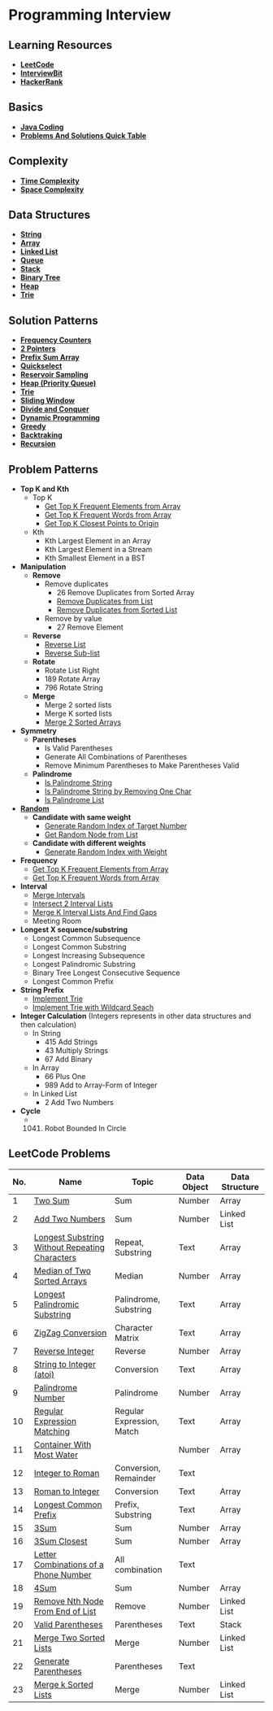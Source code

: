 # Programming Interview

## Learning Resources
- [**LeetCode**](https://leetcode.com/)
- [**InterviewBit**](https://www.interviewbit.com/)
- [**HackerRank**](https://www.hackerrank.com/)

## Basics
- [**Java Coding**](docs/basics/JavaCoding.md)
- [**Problems And Solutions Quick Table**](docs/basics/Problems_And_Solutions_Quick_Table.md)

## Complexity
- [**Time Complexity**](docs/complexity/Time_Complexity.md)
- [**Space Complexity**](docs/complexity/Space_Complexity.md)

## Data Structures
- [**String**](docs/data-structure/string/String.md)
- [**Array**](docs/data-structure/array/Array.md)
- [**Linked List**](docs/data-structure/linked_list/Linked_List.md)
- [**Queue**](docs/data-structure/queue/Queue.md)
- [**Stack**](docs/data-structure/stack/Stack.md)
- [**Binary Tree**](docs/data-structure/tree/Binary_Tree.md)
- [**Heap**](docs/data-structure/tree/Heap.md)
- [**Trie**](docs/data-structure/tree/Trie.md)

## Solution Patterns
- [**Frequency Counters**](docs/solution-patterns/Frequency_Counter.md)
- [**2 Pointers**](docs/solution-patterns/2_Pointers.md)
- [**Prefix Sum Array**](docs/solution-patterns/Prefix_Sum_Array.md)
- [**Quickselect**](docs/solution-patterns/Quickselect.md)
- [**Reservoir Sampling**](docs/solution-patterns/Reservoir_Sampling.md)
- [**Heap (Priority Queue)**](docs/data-structure/tree/Heap.md)
- [**Trie**](docs/data-structure/tree/Trie.md)
- [**Sliding Window**]()
- [**Divide and Conquer**]()
- [**Dynamic Programming**]()
- [**Greedy**]()
- [**Backtraking**]()
- [**Recursion**]()

## Problem Patterns
- **Top K and Kth**
   - Top K
      - [Get Top K Frequent Elements from Array]()
      - [Get Top K Frequent Words from Array]()
      - [Get Top K Closest Points to Origin]()
   - Kth
      - Kth Largest Element in an Array  
      - Kth Largest Element in a Stream  
      - Kth Smallest Element in a BST
- **Manipulation**
   - **Remove**
      - Remove duplicates
         - 26 Remove Duplicates from Sorted Array
         - [Remove Duplicates from List]()
         - [Remove Duplicates from Sorted List]()
      - Remove by value
         - 27 Remove Element
   - **Reverse**
      - [Reverse List]()
      - [Reverse Sub-list]()
   - **Rotate**
      - Rotate List Right
      - 189 Rotate Array
      - 796 Rotate String
   - **Merge**
      - Merge 2 sorted lists
      - Merge K sorted lists
      - [Merge 2 Sorted Arrays]()
- **Symmetry**
   - **Parentheses**
      - Is Valid Parentheses
      - Generate All Combinations of Parentheses
      - Remove Minimum Parentheses to Make Parentheses Valid
   - **Palindrome**
      - [Is Palindrome String]()
      - [Is Palindrome String by Removing One Char]()
      - [Is Palindrome List]()
- [**Random**](docs/problem_patterns/Random.md)
   - **Candidate with same weight**
      - [Generate Random Index of Target Number]()
      - [Get Random Node from List]()
   - **Candidate with different weights**
      - [Generate Random Index with Weight]()
- **Frequency**
   - [Get Top K Frequent Elements from Array]()
   - [Get Top K Frequent Words from Array]()
- **Interval**
   - [Merge Intervals]()
   - [Intersect 2 Interval Lists]()
   - [Merge K Interval Lists And Find Gaps]()
   - Meeting Room
- **Longest X sequence/substring**
   - Longest Common Subsequence
   - Longest Common Substring
   - Longest Increasing Subsequence
   - Longest Palindromic Substring
   - Binary Tree Longest Consecutive Sequence
   - Longest Common Prefix
- **String Prefix**
   - [Implement Trie]()
   - [Implement Trie with Wildcard Seach]()
- **Integer Calculation** (Integers represents in other data structures and then calculation)
   - In String
      - 415 Add Strings
      - 43 Multiply Strings
      - 67 Add Binary
   - In Array
      - 66 Plus One
      - 989 Add to Array-Form of Integer 
   - In Linked List
      - 2 Add Two Numbers
- **Cycle**
   - 1041. Robot Bounded In Circle

## LeetCode Problems
| No. | Name | Topic | Data Object | Data Structure |
|---|---|---|---|---|
| 1 | [Two Sum](https://github.com/wuyichen24/leetcode/tree/master/src/java/personal/wuyi/problems/q1) | Sum | Number | Array |
| 2 | [Add Two Numbers](https://github.com/wuyichen24/leetcode/tree/master/src/java/personal/wuyi/problems/q2) | Sum | Number | Linked List |
| 3 | [Longest Substring Without Repeating Characters](https://github.com/wuyichen24/leetcode/tree/master/src/java/personal/wuyi/problems/q3) | Repeat, Substring | Text | Array |
| 4 | [Median of Two Sorted Arrays](https://github.com/wuyichen24/leetcode/tree/master/src/java/personal/wuyi/problems/q4) | Median | Number | Array |
| 5 | [Longest Palindromic Substring](https://github.com/wuyichen24/leetcode/tree/master/src/java/personal/wuyi/problems/q5) | Palindrome, Substring | Text | Array |
| 6 | [ZigZag Conversion](https://github.com/wuyichen24/leetcode/tree/master/src/java/personal/wuyi/problems/q6) | Character Matrix | Text | Array |
| 7 | [Reverse Integer](https://github.com/wuyichen24/leetcode/tree/master/src/java/personal/wuyi/problems/q7) | Reverse | Number | Array |
| 8 | [String to Integer (atoi)](https://github.com/wuyichen24/leetcode/tree/master/src/java/personal/wuyi/problems/q8) | Conversion | Text | Array |
| 9 | [Palindrome Number](https://github.com/wuyichen24/leetcode/tree/master/src/java/personal/wuyi/problems/q9) | Palindrome | Number | Array |
| 10 | [Regular Expression Matching](https://github.com/wuyichen24/leetcode/tree/master/src/java/personal/wuyi/problems/q10) | Regular Expression, Match | Text | Array |
| 11 | [Container With Most Water](https://github.com/wuyichen24/leetcode/tree/master/src/java/personal/wuyi/problems/q11) |  | Number | Array |
| 12 | [Integer to Roman](https://github.com/wuyichen24/leetcode/tree/master/src/java/personal/wuyi/problems/q12) | Conversion, Remainder | Text |  |
| 13 | [Roman to Integer](https://github.com/wuyichen24/leetcode/tree/master/src/java/personal/wuyi/problems/q13) | Conversion | Text | Array |
| 14 | [Longest Common Prefix](https://github.com/wuyichen24/leetcode/tree/master/src/java/personal/wuyi/problems/q14) | Prefix, Substring | Text | Array |
| 15 | [3Sum](https://github.com/wuyichen24/leetcode/tree/master/src/java/personal/wuyi/problems/q15) | Sum | Number | Array |
| 16 | [3Sum Closest](https://github.com/wuyichen24/leetcode/tree/master/src/java/personal/wuyi/problems/q16) | Sum | Number | Array |
| 17 | [Letter Combinations of a Phone Number](https://github.com/wuyichen24/leetcode/tree/master/src/java/personal/wuyi/problems/q17) | All combination | Text |  |
| 18 | [4Sum](https://github.com/wuyichen24/leetcode/tree/master/src/java/personal/wuyi/problems/q18) | Sum | Number | Array |
| 19 | [Remove Nth Node From End of List](https://github.com/wuyichen24/leetcode/tree/master/src/java/personal/wuyi/problems/q19) | Remove | Number | Linked List |
| 20 | [Valid Parentheses](https://github.com/wuyichen24/leetcode/tree/master/src/java/personal/wuyi/problems/q20) | Parentheses | Text | Stack |
| 21 | [Merge Two Sorted Lists](https://github.com/wuyichen24/leetcode/tree/master/src/java/personal/wuyi/problems/q21) | Merge | Number | Linked List |
| 22 | [Generate Parentheses](https://github.com/wuyichen24/leetcode/tree/master/src/java/personal/wuyi/problems/q22) | Parentheses | Text |  |
| 23 | [Merge k Sorted Lists](https://github.com/wuyichen24/leetcode/tree/master/src/java/personal/wuyi/problems/q23) | Merge | Number | Linked List |
